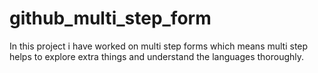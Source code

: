 # github_multi_step_form
In this project i have worked on multi step forms which means multi step helps to explore extra things and understand the languages thoroughly. 
